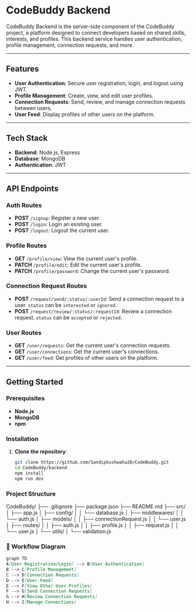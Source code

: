 # CodeBuddy Backend

CodeBuddy Backend is the server-side component of the CodeBuddy project, a platform designed to connect developers based on shared skills, interests, and profiles. This backend service handles user authentication, profile management, connection requests, and more.

---

## Features

- **User Authentication**: Secure user registration, login, and logout using JWT.
- **Profile Management**: Create, view, and edit user profiles.
- **Connection Requests**: Send, review, and manage connection requests between users.
- **User Feed**: Display profiles of other users on the platform.

---

## Tech Stack

- **Backend**: Node.js, Express
- **Database**: MongoDB
- **Authentication**: JWT

---

## API Endpoints

### Auth Routes
- **POST** `/signup`: Register a new user.
- **POST** `/login`: Login an existing user.
- **POST** `/logout`: Logout the current user.

### Profile Routes
- **GET** `/profile/view`: View the current user's profile.
- **PATCH** `/profile/edit`: Edit the current user's profile.
- **PATCH** `/profile/password`: Change the current user's password.

### Connection Request Routes
- **POST** `/request/send/:status/:userId`: Send a connection request to a user. `status` can be `interested` or `ignored`.
- **POST** `/request/review/:status/:requestId`: Review a connection request. `status` can be `accepted` or `rejected`.

### User Routes
- **GET** `/user/requests`: Get the current user's connection requests.
- **GET** `/user/connections`: Get the current user's connections.
- **GET** `/user/feed`: Get profiles of other users on the platform.

---

## Getting Started

### Prerequisites

- **Node.js**
- **MongoDB**
- **npm**

### Installation

1. **Clone the repository**:
   ```bash
   git clone https://github.com/Sandipkushwaha20/CodeBuddy.git   
   cd CodeBuddy/backend   
   npm install
   npm run dev
   ```

### Project Structure

CodeBuddy/
├── .gitignore
├── package.json
├── README.md
├── src/
│   ├── app.js
│   ├── config/
│   │   └── database.js
│   ├── middlewares/
│   │   └── auth.js
│   ├── models/
│   │   ├── connectionRequest.js
│   │   └── user.js
│   ├── routes/
│   │   ├── auth.js
│   │   ├── profile.js
│   │   ├── request.js
│   │   └── user.js
│   └── utils/
│       └── validation.js

### 🔄 Workflow Diagram

```markdown
graph TD
A[User Registration/Login] --> B[User Authentication]
B --> C[Profile Management]
C --> D[Connection Requests]
D --> E[User Feed]
E --> F[View Other User Profiles]
F --> G[Send Connection Requests]
G --> H[Review Connection Requests]
H --> I[Manage Connections]
```